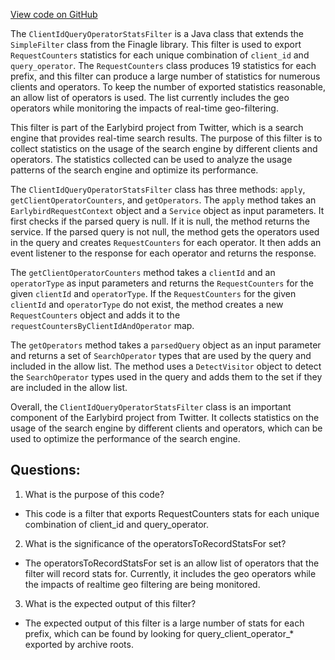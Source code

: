 [View code on GitHub](https://github.com/misbahsy/the-algorithm/src/java/com/twitter/search/earlybird_root/filters/ClientIdQueryOperatorStatsFilter.java)

The `ClientIdQueryOperatorStatsFilter` is a Java class that extends the `SimpleFilter` class from the Finagle library. This filter is used to export `RequestCounters` statistics for each unique combination of `client_id` and `query_operator`. The `RequestCounters` class produces 19 statistics for each prefix, and this filter can produce a large number of statistics for numerous clients and operators. To keep the number of exported statistics reasonable, an allow list of operators is used. The list currently includes the geo operators while monitoring the impacts of real-time geo-filtering. 

This filter is part of the Earlybird project from Twitter, which is a search engine that provides real-time search results. The purpose of this filter is to collect statistics on the usage of the search engine by different clients and operators. The statistics collected can be used to analyze the usage patterns of the search engine and optimize its performance. 

The `ClientIdQueryOperatorStatsFilter` class has three methods: `apply`, `getClientOperatorCounters`, and `getOperators`. The `apply` method takes an `EarlybirdRequestContext` object and a `Service` object as input parameters. It first checks if the parsed query is null. If it is null, the method returns the service. If the parsed query is not null, the method gets the operators used in the query and creates `RequestCounters` for each operator. It then adds an event listener to the response for each operator and returns the response. 

The `getClientOperatorCounters` method takes a `clientId` and an `operatorType` as input parameters and returns the `RequestCounters` for the given `clientId` and `operatorType`. If the `RequestCounters` for the given `clientId` and `operatorType` do not exist, the method creates a new `RequestCounters` object and adds it to the `requestCountersByClientIdAndOperator` map. 

The `getOperators` method takes a `parsedQuery` object as an input parameter and returns a set of `SearchOperator` types that are used by the query and included in the allow list. The method uses a `DetectVisitor` object to detect the `SearchOperator` types used in the query and adds them to the set if they are included in the allow list. 

Overall, the `ClientIdQueryOperatorStatsFilter` class is an important component of the Earlybird project from Twitter. It collects statistics on the usage of the search engine by different clients and operators, which can be used to optimize the performance of the search engine.
## Questions: 
 1. What is the purpose of this code?
- This code is a filter that exports RequestCounters stats for each unique combination of client_id and query_operator.

2. What is the significance of the operatorsToRecordStatsFor set?
- The operatorsToRecordStatsFor set is an allow list of operators that the filter will record stats for. Currently, it includes the geo operators while the impacts of realtime geo filtering are being monitored.

3. What is the expected output of this filter?
- The expected output of this filter is a large number of stats for each prefix, which can be found by looking for query_client_operator_* exported by archive roots.
